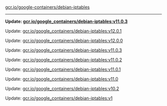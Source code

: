 [gcr.io/google-containers/debian-iptables](https://hub.docker.com/r/cruse/debian-iptables/tags/) 

----
**Update: [gcr.io/google_containers/debian-iptables:v11.0.3](https://hub.docker.com/r/cruse/debian-iptables/tags/)**

Update: [gcr.io/google_containers/debian-iptables:v12.0.1](https://hub.docker.com/r/cruse/debian-iptables/tags/)

Update: [gcr.io/google_containers/debian-iptables:v12.0.0](https://hub.docker.com/r/cruse/debian-iptables/tags/)

Update: [gcr.io/google_containers/debian-iptables:v11.0.3](https://hub.docker.com/r/cruse/debian-iptables/tags/)

Update: [gcr.io/google_containers/debian-iptables:v11.0.2](https://hub.docker.com/r/cruse/debian-iptables/tags/)

Update: [gcr.io/google_containers/debian-iptables:v11.0.1](https://hub.docker.com/r/cruse/debian-iptables/tags/)

Update: [gcr.io/google_containers/debian-iptables:v11.0](https://hub.docker.com/r/cruse/debian-iptables/tags/)

Update: [gcr.io/google_containers/debian-iptables:v10.2](https://hub.docker.com/r/cruse/debian-iptables/tags/)

Update: [gcr.io/google_containers/debian-iptables:v1](https://hub.docker.com/r/cruse/debian-iptables/tags/)


